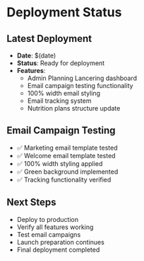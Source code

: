 # Deployment Status

## Latest Deployment
- **Date**: $(date)
- **Status**: Ready for deployment
- **Features**: 
  - Admin Planning Lancering dashboard
  - Email campaign testing functionality
  - 100% width email styling
  - Email tracking system
  - Nutrition plans structure update

## Email Campaign Testing
- ✅ Marketing email template tested
- ✅ Welcome email template tested
- ✅ 100% width styling applied
- ✅ Green background implemented
- ✅ Tracking functionality verified

## Next Steps
- Deploy to production
- Verify all features working
- Test email campaigns
- Launch preparation continues
- Final deployment completed
